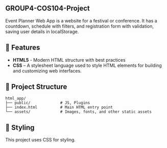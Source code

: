 ## GROUP4-COS104-Project

Event Planner Web App is a website for a festival or conference. It has a countdown, schedule with filters, and registration form with validation, saving user details in localStorage.


## 🚀 Features

- **HTML5** - Modern HTML structure with best practices
- **CSS** – A stylesheet language used to style HTML elements for building and customizing web interfaces.

## 📁 Project Structure

```
html_app/
├── public/             # JS, Plugins
├── index.html          # Main HTML entry point
└── assets/             # Images, fonts, and other static assets

```

## 🎨 Styling

This project uses CSS for styling.
